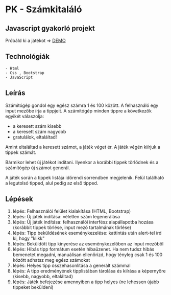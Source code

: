 # PK - Számkitaláló 

## Javascript gyakorló projekt 

Próbáld ki a játékot => [DEMO](https://thomas-horvath.github.io/PK_szamkitalalo_projekt)

## Technológiák
    - Html 
    - Css , Bootstrap 
    - JavaScript
    
## Leírás

Számítógép gondol egy egész számra 1 és 100 között. A felhasználó egy input
mezőbe írja a tippjeit. A számítógép minden tippre a következők egyikét
válaszolja: 

- a keresett szám kisebb 
- a keresett szám nagyobb 
- gratulálok, eltaláltad!

Amint eltaláltad a keresett számot, a játék véget ér. A játék végén kiírjuk
a tippek számát.

Bármikor lehet új játékot indítani. Ilyenkor a korábbi tippek törlődnek és
a számítógép új számot generál. 

A játék során a tippek listája időrendi sorrendben megjelenik. Felül
található a legutolsó tipped, alul pedig az első tipped.

## Lépések

1. lépés: Felhasználói felület kialakítása (HTML, Bootstrap)
2. lépés: Új játék indítása: véletlen szám legenerálása
3. lépés: Új játék indítása: felhasználói interfész alapállapotba hozása (korábbit tippek törlése, input mező tartalmának törlése)
4. lépés: Tipp beküldésének eseménykezelése: kattintás után alert-tel írd ki, hogy "klikk"
5. lépés: Beküldött tipp kinyerése az eseménykezelőben az input mezőből
6. lépés: Hibás tipp formátum esetén hibaüzenet. Ha nem tudsz hibás bemenetet megadni, manuálisan ellenőrizd, hogy tényleg csak 1 és 100 között adhatsz meg egész számokat
7. lépés: Helyes tipp összehasonlítása a generált számmal 
8. lépés: A tipp eredményének tipplistában tárolása és kiírása a képernyőre (kisebb, nagyobb, eltaláltad)
9. lépés: Játék befejezése amennyiben a tipp helyes (ne lehessen újabb tippeket beküldeni)